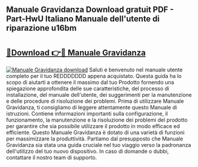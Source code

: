 ## Manuale Gravidanza Download gratuit PDF - Part-HwU Italiano Manuale dell'utente di riparazione u16bm

# <h2><a href="http://dfgbfg7.blite.top/?on=Manuale+Gravidanza">🔗Download 👉🔴 Manuale Gravidanza</a></h2>

[![Manuale Gravidanza download](https://i.imgur.com/lujVjoI.png)](http://dfgbfg7.blite.top/?on=Manuale+Gravidanza)
Saluti e benvenuto nel manuale utente completo per il tuo REDDDDDDD appena acquistato. Questa guida ha lo scopo di aiutarti a ottenere il massimo dal tuo Prodotto fornendo una spiegazione approfondita delle sue caratteristiche, del processo di installazione, del manuale dell'utente, dei suggerimenti per la manutenzione e delle procedure di risoluzione dei problemi. Prima di utilizzare Manuale Gravidanza, ti consigliamo di leggere attentamente questo Manuale di istruzioni. Contiene informazioni importanti sulla configurazione, il funzionamento, la manutenzione e la risoluzione dei problemi del prodotto per garantire che sia possibile utilizzare il prodotto in modo efficace ed efficiente. Questo Manuale Gravidanza è dotato di una varietà di funzioni per massimizzare la produttività. Partiamo dal presupposto che Manuale Gravidanza sia stata una guida cruciale nel tuo viaggio verso la padronanza dell'utilizzo del tuo nuovo dispositivo. In caso di domande o dubbi, contattare il nostro team di supporto.
